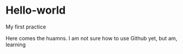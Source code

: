 # Hello-world
My first practice

Here comes the huamns.
I am not sure how to use Github yet, but am, learning
